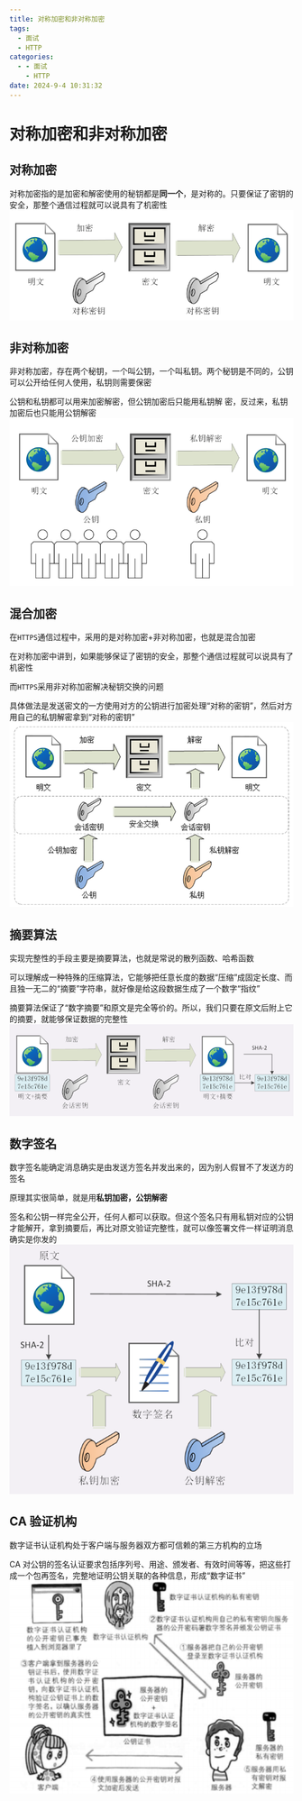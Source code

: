 ```yaml
---
title: 对称加密和非对称加密
tags:
  - 面试
  - HTTP
categories:
  - - 面试
    - HTTP
date: 2024-9-4 10:31:32
---
```


<!-- @format -->

# 对称加密和非对称加密

## 对称加密

对称加密指的是加密和解密使用的秘钥都是**同一个**，是对称的。只要保证了密钥的安全，那整个通信过程就可以说具有了机密性
![对称加密](../images/blog-2024-09-04-10-33-41.png)

## 非对称加密

非对称加密，存在两个秘钥，一个叫公钥，一个叫私钥。两个秘钥是不同的，公钥可以公开给任何人使用，私钥则需要保密

公钥和私钥都可以用来加密解密，但公钥加密后只能用私钥解 密，反过来，私钥加密后也只能用公钥解密
![非对称加密](../images/blog-2024-09-04-10-34-17.png)

## 混合加密

在`HTTPS`通信过程中，采用的是对称加密+非对称加密，也就是混合加密

在对称加密中讲到，如果能够保证了密钥的安全，那整个通信过程就可以说具有了机密性

而`HTTPS`采用非对称加密解决秘钥交换的问题

具体做法是发送密文的一方使用对方的公钥进行加密处理“对称的密钥”，然后对方用自己的私钥解密拿到“对称的密钥”
![混合加密](../images/blog-2024-09-04-10-35-14.png)

## 摘要算法

实现完整性的手段主要是摘要算法，也就是常说的散列函数、哈希函数

可以理解成一种特殊的压缩算法，它能够把任意长度的数据“压缩”成固定长度、而且独一无二的“摘要”字符串，就好像是给这段数据生成了一个数字“指纹”

摘要算法保证了“数字摘要”和原文是完全等价的。所以，我们只要在原文后附上它的摘要，就能够保证数据的完整性
![摘要算法](../images/blog-2024-09-04-10-42-37.png)

## 数字签名

数字签名能确定消息确实是由发送方签名并发出来的，因为别人假冒不了发送方的签名

原理其实很简单，就是用**私钥加密，公钥解密**

签名和公钥一样完全公开，任何人都可以获取。但这个签名只有用私钥对应的公钥才能解开，拿到摘要后，再比对原文验证完整性，就可以像签署文件一样证明消息确实是你发的
![数字签名](../images/blog-2024-09-04-10-43-22.png)

## CA 验证机构

数字证书认证机构处于客户端与服务器双方都可信赖的第三方机构的立场

CA 对公钥的签名认证要求包括序列号、用途、颁发者、有效时间等等，把这些打成一个包再签名，完整地证明公钥关联的各种信息，形成“数字证书”
![CA 验证机构](../images/blog-2024-09-04-10-43-50.png)

<!-- @format -->
